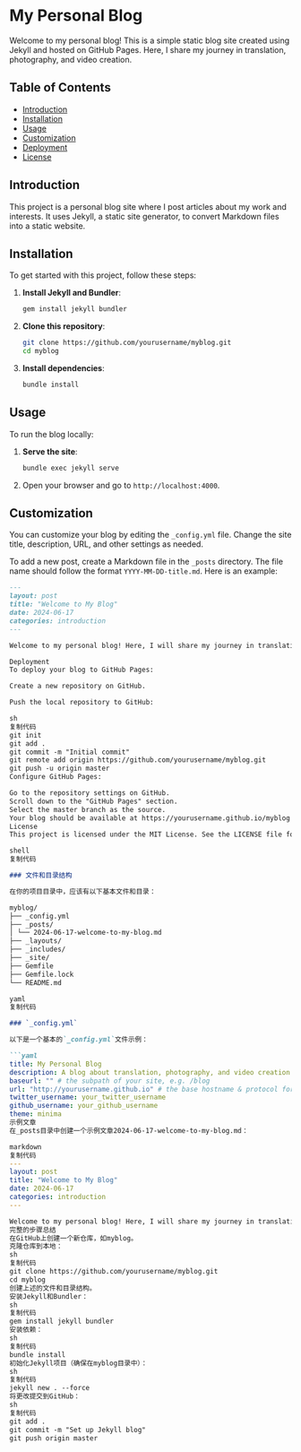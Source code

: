 # My Personal Blog

Welcome to my personal blog! This is a simple static blog site created using Jekyll and hosted on GitHub Pages. Here, I share my journey in translation, photography, and video creation.

## Table of Contents

- [Introduction](#introduction)
- [Installation](#installation)
- [Usage](#usage)
- [Customization](#customization)
- [Deployment](#deployment)
- [License](#license)

## Introduction

This project is a personal blog site where I post articles about my work and interests. It uses Jekyll, a static site generator, to convert Markdown files into a static website.

## Installation

To get started with this project, follow these steps:

1. **Install Jekyll and Bundler**:

    ```sh
    gem install jekyll bundler
    ```

2. **Clone this repository**:

    ```sh
    git clone https://github.com/yourusername/myblog.git
    cd myblog
    ```

3. **Install dependencies**:

    ```sh
    bundle install
    ```

## Usage

To run the blog locally:

1. **Serve the site**:

    ```sh
    bundle exec jekyll serve
    ```

2. Open your browser and go to `http://localhost:4000`.

## Customization

You can customize your blog by editing the `_config.yml` file. Change the site title, description, URL, and other settings as needed.

To add a new post, create a Markdown file in the `_posts` directory. The file name should follow the format `YYYY-MM-DD-title.md`. Here is an example:

```markdown
---
layout: post
title: "Welcome to My Blog"
date: 2024-06-17
categories: introduction
---

Welcome to my personal blog! Here, I will share my journey in translation, photography, and video creation.

Deployment
To deploy your blog to GitHub Pages:

Create a new repository on GitHub.

Push the local repository to GitHub:

sh
复制代码
git init
git add .
git commit -m "Initial commit"
git remote add origin https://github.com/yourusername/myblog.git
git push -u origin master
Configure GitHub Pages:

Go to the repository settings on GitHub.
Scroll down to the "GitHub Pages" section.
Select the master branch as the source.
Your blog should be available at https://yourusername.github.io/myblog after a few minutes.
License
This project is licensed under the MIT License. See the LICENSE file for more details.

shell
复制代码

### 文件和目录结构

在你的项目目录中，应该有以下基本文件和目录：

myblog/
├── _config.yml
├── _posts/
│ └── 2024-06-17-welcome-to-my-blog.md
├── _layouts/
├── _includes/
├── _site/
├── Gemfile
├── Gemfile.lock
└── README.md

yaml
复制代码

### `_config.yml`

以下是一个基本的`_config.yml`文件示例：

```yaml
title: My Personal Blog
description: A blog about translation, photography, and video creation.
baseurl: "" # the subpath of your site, e.g. /blog
url: "http://yourusername.github.io" # the base hostname & protocol for your site
twitter_username: your_twitter_username
github_username: your_github_username
theme: minima
示例文章
在_posts目录中创建一个示例文章2024-06-17-welcome-to-my-blog.md：

markdown
复制代码
---
layout: post
title: "Welcome to My Blog"
date: 2024-06-17
categories: introduction
---

Welcome to my personal blog! Here, I will share my journey in translation, photography, and video creation.
完整的步骤总结
在GitHub上创建一个新仓库，如myblog。
克隆仓库到本地：
sh
复制代码
git clone https://github.com/yourusername/myblog.git
cd myblog
创建上述的文件和目录结构。
安装Jekyll和Bundler：
sh
复制代码
gem install jekyll bundler
安装依赖：
sh
复制代码
bundle install
初始化Jekyll项目（确保在myblog目录中）：
sh
复制代码
jekyll new . --force
将更改提交到GitHub：
sh
复制代码
git add .
git commit -m "Set up Jekyll blog"
git push origin master
